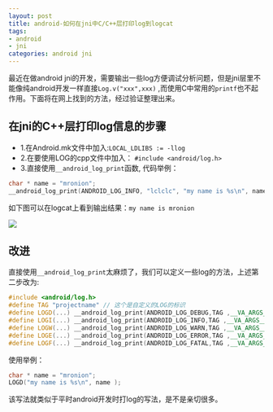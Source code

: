 ```yaml
---
layout: post
title: android-如何在jni中C/C++层打印log到logcat
tags:
- android
- jni
categories: android jni
---
```


最近在做android jni的开发，需要输出一些log方便调试分析问题，但是jni层里不能像纯android开发一样直接`Log.v("xxx",xxx)` ,而使用C中常用的`printf`也不起作用。下面将在网上找到的方法，经过验证整理出来。

## 在jni的C++层打印log信息的步骤
* 1.在Android.mk文件中加入:```LOCAL_LDLIBS := -llog```
* 2.在要使用LOG的cpp文件中加入：
```#include <android/log.h>```
* 3.直接使用```__android_log_print```函数, 代码举例：
```c++
char * name = "mronion";
__android_log_print(ANDROID_LOG_INFO, "lclclc", "my name is %s\n", name); //log i类型
```
如下图可以在logcat上看到输出结果：`my name is mronion`

![](http://upload-images.jianshu.io/upload_images/7285940-9afbf1c416a8b4b5.jpg?imageMogr2/auto-orient/strip%7CimageView2/2/w/1240)

## 改进
直接使用```__android_log_print```太麻烦了，我们可以定义一些log的方法，上述第二步改为:
```c++
#include <android/log.h>
#define TAG "projectname" // 这个是自定义的LOG的标识   
#define LOGD(...) __android_log_print(ANDROID_LOG_DEBUG,TAG ,__VA_ARGS__) // 定义LOGD类型   
#define LOGI(...) __android_log_print(ANDROID_LOG_INFO,TAG ,__VA_ARGS__) // 定义LOGI类型   
#define LOGW(...) __android_log_print(ANDROID_LOG_WARN,TAG ,__VA_ARGS__) // 定义LOGW类型   
#define LOGE(...) __android_log_print(ANDROID_LOG_ERROR,TAG ,__VA_ARGS__) // 定义LOGE类型   
#define LOGF(...) __android_log_print(ANDROID_LOG_FATAL,TAG ,__VA_ARGS__) // 定义LOGF类型 
```
使用举例：
```c++
char * name = "mronion";
LOGD("my name is %s\n", name );  
```
该写法就类似于平时android开发时打log的写法，是不是亲切很多。